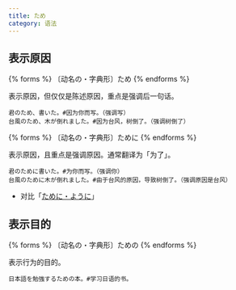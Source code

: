 ```yaml
---
title: ため
category: 语法
---
```


## 表示原因

{% forms %}
〔动名の・字典形〕ため
{% endforms %}

表示原因，但仅仅是陈述原因，重点是强调后一句话。

```example
君のため、書いた。#因为你而写。（强调写）
台風のため、木が倒れました。#因为台风，树倒了。（强调树倒了）
```

{% forms %}
〔动名の・字典形〕ために
{% endforms %}

表示原因，且重点是强调原因。通常翻译为「为了」。

```example
君のために書いた。#为你而写。（强调你）
台風のために木が倒れました。#由于台风的原因，导致树倒了。（强调原因是台风）
```

- 对比「[ために・ように](../tameni-youni)」

## 表示目的

{% forms %}
〔动名の・字典形〕ための
{% endforms %}

表示行为的目的。

```example
日本語を勉強するための本。#学习日语的书。
```
